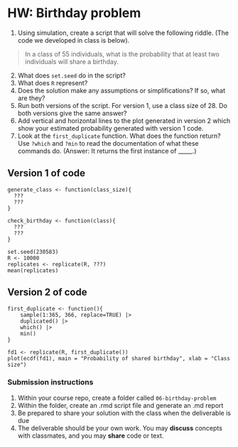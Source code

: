 HW: Birthday problem
========

1. Using simulation, create a script that will solve the following riddle.  (The code we developed in class is below).
> In a class of 55 individuals, what is the probability that at least two individuals will share a birthday.
2. What does `set.seed` do in the script?
2. What does `R` represent?
2. Does the solution make any assumptions or simplifications?  If so, what are they?
2. Run both versions of the script.  For version 1, use a class size of 28.  Do both versions give the same answer?
2. Add vertical and horizontal lines to the plot generated in version 2 which show your estimated probability generated with version 1 code.
2. Look at the `first_duplicate` function.  What does the function return?  Use `?which` and `?min` to read the documentation of what these commands do.  (Answer: It returns the first instance of _____.)

## Version 1 of code

```
generate_class <- function(class_size){
  ???
  ???
}

check_birthday <- function(class){
  ???
  ???
}

set.seed(230583)
R <- 10000
replicates <- replicate(R, ???)
mean(replicates)
```

## Version 2 of code

```
first_duplicate <- function(){
    sample(1:365, 366, replace=TRUE) |>
    duplicated() |>
    which() |>
    min()
}

fd1 <- replicate(R, first_duplicate())
plot(ecdf(fd1), main = "Probability of shared birthday", xlab = "Class size")
```

### Submission instructions

1.  Within your course repo, create a folder called `06-birthday-problem`
1.  Within the folder, create an .rmd script file and generate an .md report
1.  Be prepared to share your solution with the class when the deliverable is due
1.  The deliverable should be your own work.  You may **discuss**
    concepts with classmates, and you may **share** code or text.